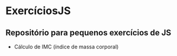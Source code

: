 # ExercíciosJS
## Repositório para pequenos exercícios de JS
<ul>
  <li> Cálculo de IMC (índice de massa corporal)
</ul>
